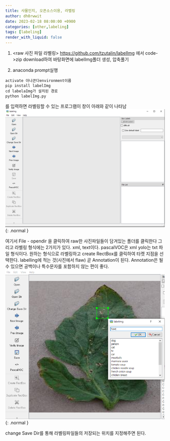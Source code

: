 ```yaml
---
title: 사물인지, 오픈소스이용, 라벨링
author: dh0rwwit
date: 2023-02-18 08:00:00 +0900
categories: [other,labeling]
tags: [labeling]
render_with_liquid: false
---
```


1. <raw 사진 파일 라벨링>
https://github.com/tzutalin/labelImg
에서 
code->zip download하여 바탕화면에 labelImg폴더 생성, 압축풀기

2. anaconda prompt실행
```
activate 아나콘다environment이름
pip install labelImg
cd labelaImg가 설치된 경로
python labelImg.py
```
를 입력하면 라벨링할 수 있는 프로그램이 창이 아래와 같이 나타남
![Desktop View](/assets/img/favicons/LabelImg.png){: .normal }

여기서 File - opendir
을 클릭하여 raw한 사진파일들이 담겨있는 폴더를 클릭한다
그리고 라벨링 형식에는 2가지가 있다.
xml, text이다.
pascalVOC은 xml
yolo는 txt 
파일 형식이다.
원하는 형식으로 라벨링하고 create RectBox를 클릭하여 타켓 지점을 선택한다.
labelling에 적는 것(사진에서 flaw) 곧 Annotation이 된다.
Annotation은 될 수 있으면 공백이나 특수문자를 포함하지 않는 편이 좋다.
![Desktop View](/assets/img/favicons/flaw.png){: .normal }

change Save Dir를 통해 라벨링파일들의 저장되는 위치를 지정해주면 된다.